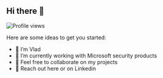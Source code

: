 ## Hi there 👋

![Profile views](https://komarev.com/ghpvc/?username=vladjoh&label=Profile%20views&color=0e75b6&style=flat)

Here are some ideas to get you started:

- 🌱 I’m Vlad
- 👯 I’m currently working with Microsoft security products
- 🤝 Feel free to collaborate on my projects 
- 💬 Reach out here or on Linkedin 
